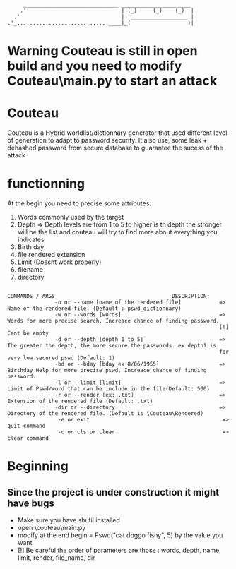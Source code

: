 ```
     ______________________________ ______________________
    .'                              | (_)     (_)    (_)  |
  .'                                |  __________________ |
.'_.............................____|_(                  )|

``` 


# Warning Couteau is still in open build and you need to modify Couteau\main.py to start an attack
# Couteau
Couteau is a Hybrid worldlist/dictionnary generator that used different level of generation to adapt to password security.
It also use, some leak + dehashed password  from secure database to guarantee the sucess of the attack




# functionning
At the begin you need to precise some attributes: 

1. Words commonly used by the target
1. Depth => Depth levels are from 1 to 5 to higher is th depth the stronger will be the list and couteau will try to find more about everything you indicates
1. Birth day
1. file rendered extension
1. Limit (Doesnt work properly)
1. filename
1. directory
```                                                  
                                                  
COMMANDS / ARGS                                     DESCRIPTION:
               -n or --name [name of the rendered file]            => Name of the rendered file. (Default : pswd_dictionnary)
               -w or --words [words]                               => Words for more precise search. Increace chance of finding password.
                                                                   [!] Cant be empty
               -d or --depth [depth 1 to 5]                        => The greater the depth, the more secure the passwords. ex depth1 is
                                                                   for very low secured pswd (Default: 1)
               -bd or --bday [bday ex 8/06/1955]                   => Birthday Help for more precise pswd. Increace chance of finding password.
               -l or --limit [limit]                               => Limit of Pswd/word that can be include in the file(Default: 500)   
               -r or --render [ex: .txt]                           => Extension of the rendered file (Default: .txt)
               -dir or --directory                                 => Directory of the rendered file. (Default is \Couteau\Rendered)
                -e or exit                                          => quit command
                -c or cls or clear                                  => clear command   
```



# Beginning
## Since the project is under construction it might have bugs
- Make sure you have shutil installed
- open \couteau\main.py
- modify at the end begin = Pswd("cat doggo fishy", 5) by the value you want
- [!] Be careful the order of parameters are those : words, depth, name, limit, render, file_name, dir

